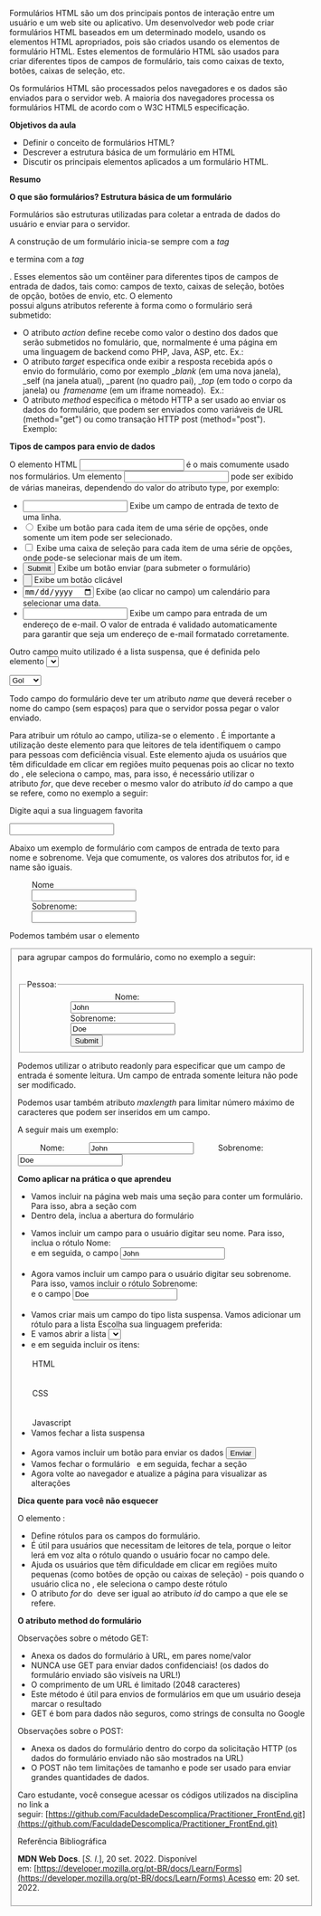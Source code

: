 
Formulários HTML são um dos principais pontos de interação entre um usuário e um web site ou aplicativo. Um desenvolvedor web pode criar formulários HTML baseados em um determinado modelo, usando os elementos HTML apropriados, pois são criados usando os elementos de formulário HTML. Estes elementos de formulário HTML são usados para criar diferentes tipos de campos de formulário, tais como caixas de texto, botões, caixas de seleção, etc.

Os formulários HTML são processados pelos navegadores e os dados são enviados para o servidor web. A maioria dos navegadores processa os formulários HTML de acordo com o W3C HTML5 especificação.

**Objetivos da aula**

- Definir o conceito de formulários HTML?
- Descrever a estrutura básica de um formulário em HTML
- Discutir os principais elementos aplicados a um formulário HTML.

**Resumo**

**O que são formulários? Estrutura básica de um formulário**

Formulários são estruturas utilizadas para coletar a entrada de dados do usuário e enviar para o servidor.

A construção de um formulário inicia-se sempre com a _tag_ <form> e termina com a _tag_ </form>. Esses elementos são um contêiner para diferentes tipos de campos de entrada de dados, tais como: campos de texto, caixas de seleção, botões de opção, botões de envio, etc. O elemento <form> possui alguns atributos referente à forma como o formulário será submetido:

- O atributo _action_ define recebe como valor o destino dos dados que serão submetidos no fomulário, que, normalmente é uma página em uma linguagem de backend como PHP, Java, ASP, etc. Ex.: <form action="/action_page.php">
- O atributo _target_ especifica onde exibir a resposta recebida após o envio do formulário, como por exemplo __blank_ (em uma nova janela), _self (na janela atual), _parent (no quadro pai), __top_ (em todo o corpo da janela) ou  _framename_ (em um iframe nomeado).  Ex.: <form action="/action_page.php" target="_blank">
- O atributo _method_ especifica o método HTTP a ser usado ao enviar os dados do formulário, que podem ser enviados como variáveis de URL (method="get") ou como transação HTTP post (method="post"). Exemplo: <form action="/action_page.php" method="post">

**Tipos de campos para envio de dados**

O elemento HTML <input> é o mais comumente usado nos formulários. Um elemento <input> pode ser exibido de várias maneiras, dependendo do valor do atributo type, por exemplo:

- <input type="text"> Exibe um campo de entrada de texto de uma linha.
- <input type="radio"> Exibe um botão para cada item de uma série de opções, onde somente um item pode ser selecionado.
- <input type="checkbox"> Exibe uma caixa de seleção para cada item de uma série de opções, onde pode-se selecionar mais de um item.
- <input type="submit"> Exibe um botão enviar (para submeter o formulário)
- <input type="button"> Exibe um botão clicável
- <input type="date"> Exibe (ao clicar no campo) um calendário para selecionar uma data.
- <input type="email"> Exibe um campo para entrada de um endereço de e-mail. O valor de entrada é validado automaticamente para garantir que seja um endereço de e-mail formatado corretamente.

Outro campo muito utilizado é a lista suspensa, que é definida pelo elemento <select> seguido das opções da listas, definidas pelos elementos <option>

  
<select id="carros" name="carros">  
          <option value="gol">Gol</option>  
          <option value="palio">Pálio</option>  
          <option value="hb20">HB20</option>  
          <option value="clio">Clio</option>  
</select>

Todo campo do formulário deve ter um atributo _name_ que deverá receber o nome do campo (sem espaços) para que o servidor possa pegar o valor enviado.

Para atribuir um rótulo ao campo, utiliza-se o elemento <label>. É importante a utilização deste elemento para que leitores de tela identifiquem o campo para pessoas com deficiência visual. Este elemento ajuda os usuários que têm dificuldade em clicar em regiões muito pequenas pois ao clicar no texto do <label>, ele seleciona o campo, mas, para isso, é necessário utilizar o atributo _for_, que deve receber o mesmo valor do atributo _id_ do campo a que se refere, como no exemplo a seguir:

<label for="linguagem">Digite aqui a sua linguagem favorita</label>

<input type="text" id="linguagem" name="linguagemFavorita">

Abaixo um exemplo de formulário com campos de entrada de texto para nome e sobrenome. Veja que comumente, os valores dos atributos for, id e name são iguais.

<form>  
          <label for="nome">Nome</label><br>  
          <input type="text" id="nome" name="nome"><br>  
          <label for="sobrenome">Sobrenome:</label><br>  
          <input type="text" id="sobrenome" name="sobrenome">  
</form>

Podemos também usar o elemento <fieldset> para agrupar campos do formulário, como no exemplo a seguir:

<form action="/action_page.php">  
          <fieldset>  
                    <legend>Pessoa:</legend>  
                    <label for="nome">Nome:</label><br>  
                    <input type="text" id="nome" name="nome" value="John"><br>  
                    <label for="sobrenome">Sobrenome:</label><br>  
                    <input type="text" id="sobrenome" name="sobrenome" value="Doe"><br>  
                    <input type="submit" value="Submit">  
          </fieldset>  
</form>

Podemos utilizar o atributo readonly para especificar que um campo de entrada é somente leitura. Um campo de entrada somente leitura não pode ser modificado.

Podemos usar também atributo _maxlength_ para limitar número máximo de caracteres que podem ser inseridos em um campo.

A seguir mais um exemplo:

<form>  
          <label for="nome">Nome:</label>  
          <input type="text" id="nome" name="nome" value="John" readonly>  
          <label for="sobrenome">Sobrenome:</label>  
          <input type="text" id="sobrenome" name="sobrenome" value="Doe" maxlength>  
</form>

**Como aplicar na prática o que aprendeu**

- Vamos incluir na página web mais uma seção para conter um formulário. Para isso, abra a seção com <section>
- Dentro dela, inclua a abertura do formulário <form action="" method="get">
- Vamos incluir um campo para o usuário digitar seu nome. Para isso, inclua o rótulo <label for="nome">Nome:</label><br> e em seguida, o campo <input type="text" id="nome" name="nome" value="John" readonly><br><br>
- Agora vamos incluir um campo para o usuário digitar seu sobrenome. Para isso, vamos incluir o rótulo <label for="sobrenome">Sobrenome:</label><br> e o campo <input type="text" id="sobrenome" name="sobrenome" value="Doe" maxlength><br><br>
- Vamos criar mais um campo do tipo lista suspensa. Vamos adicionar um rótulo para a lista <label for="linguagem">Escolha sua linguagem preferida:</label><br>
- E vamos abrir a lista <select id="linguagem" name="linguagem">
- e em seguida incluir os itens:  
     <option value="html">HTML</option>  
     <option value="css">CSS</option>  
     <option value="javascript">Javascript</option>
- Vamos fechar a lista suspensa </select> <br><br>
- Agora vamos incluir um botão para enviar os dados <input type="submit" value="Enviar">
- Vamos fechar o formulário </form>  e em seguida, fechar a seção </section>
- Agora volte ao navegador e atualize a página para visualizar as alterações

**Dica quente para você não esquecer**

O elemento <label>:

- Define rótulos para os campos do formulário.
- É útil para usuários que necessitam de leitores de tela, porque o leitor  lerá em voz alta o rótulo quando o usuário focar no campo dele.
- Ajuda os usuários que têm dificuldade em clicar em regiões muito pequenas (como botões de opção ou caixas de seleção) - pois quando o usuário clica no _<label>_, ele seleciona o campo deste rótulo
- O atributo _for_ do _<label>_ deve ser igual ao atributo _id_ do campo a que ele se refere.

**O atributo method do formulário**

Observações sobre o método GET:

- Anexa os dados do formulário à URL, em pares nome/valor
- NUNCA use GET para enviar dados confidenciais! (os dados do formulário enviado são visíveis na URL!)
- O comprimento de um URL é limitado (2048 caracteres)
- Este método é útil para envios de formulários em que um usuário deseja marcar o resultado
- GET é bom para dados não seguros, como strings de consulta no Google

Observações sobre o POST:

- Anexa os dados do formulário dentro do corpo da solicitação HTTP (os dados do formulário enviado não são mostrados na URL)
- O POST não tem limitações de tamanho e pode ser usado para enviar grandes quantidades de dados.

Caro estudante, você consegue acessar os códigos utilizados na disciplina no link a seguir: [https://github.com/FaculdadeDescomplica/Practitioner_FrontEnd.git](https://github.com/FaculdadeDescomplica/Practitioner_FrontEnd.git)

Referência Bibliográfica

**MDN Web Docs**. [_S. l._], 20 set. 2022. Disponível em: [https://developer.mozilla.org/pt-BR/docs/Learn/Forms](https://developer.mozilla.org/pt-BR/docs/Learn/Forms) Acesso em: 20 set. 2022.
